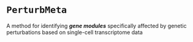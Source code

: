 # `PerturbMeta`
A method for identifying ***gene modules*** specifically affected by genetic perturbations based on single-cell transcriptome data
